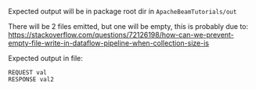 Expected output will be in package root dir in `ApacheBeamTutorials/out`

There will be 2 files emitted, but one will be empty, this is probably due to: https://stackoverflow.com/questions/72126198/how-can-we-prevent-empty-file-write-in-dataflow-pipeline-when-collection-size-is

Expected output in file: 

```
REQUEST val
RESPONSE val2
```
